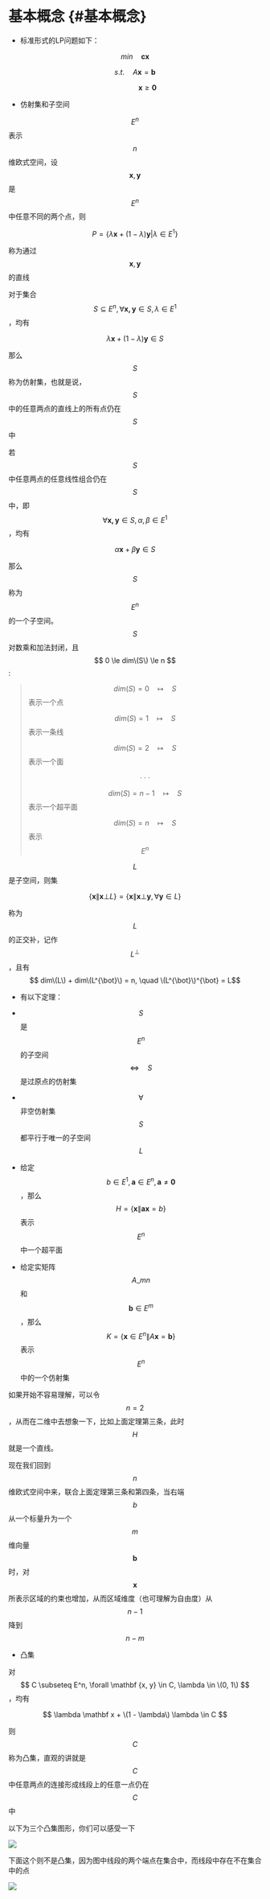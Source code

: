 # 基本概念 {#基本概念}

* 标准形式的LP问题如下：

$$ min \quad \mathbf {cx} $$

$$ s.t. \quad A \mathbf x = \mathbf b$$

$$\quad \quad \quad \mathbf x \ge \mathbf 0$$

* 仿射集和子空间

$$ E^n $$ 表示 $$ n $$ 维欧式空间，设 $$ \mathbf x, \mathbf y $$ 是 $$ E^n $$ 中任意不同的两个点，则

$$ P = \lbrace \lambda \mathbf x + (1 - \lambda) \mathbf y | \lambda \in E^1\rbrace $$

称为通过 $$ \mathbf x, \mathbf y $$ 的直线

对于集合 $$ S \subseteq E^n, \forall \mathbf {x, y} \in S, \lambda \in E^1 $$，均有

$$ \lambda \mathbf x + (1 - \lambda) \mathbf y \in S $$

那么 $$ S $$ 称为仿射集，也就是说，$$ S $$ 中的任意两点的直线上的所有点仍在$$ S $$ 中

若$$ S $$ 中任意两点的任意线性组合仍在$$ S $$ 中，即 $$ \forall \mathbf {x,y} \in S, \alpha, \beta \in E^1 $$，均有

$$ \alpha \mathbf x + \beta \mathbf y \in S $$

那么$$ S $$ 称为$$ E^n $$ 的一个子空间。$$ S $$ 对数乘和加法封闭，且 $$ 0 \le dim\(S\) \le n $$ :

> $$ dim(S) = 0 \quad \mapsto \quad S $$ 表示一个点
>
> $$ dim(S) = 1 \quad \mapsto \quad S $$ 表示一条线
>
> $$ dim(S) = 2 \quad \mapsto \quad S $$ 表示一个面
>
> $$ \cdot \cdot \cdot$$
>
> $$ dim(S) = n -1 \quad \mapsto \quad S $$ 表示一个超平面
>
> $$ dim(S) = n \quad \mapsto \quad S $$ 表示 $$ E^n $$

$$ L $$ 是子空间，则集

$$ \lbrace \mathbf x \| \mathbf x \bot L \rbrace = \lbrace \mathbf x \| \mathbf x \bot \mathbf y, \forall \mathbf y \in L \rbrace $$

称为 $$ L $$ 的正交补，记作 $$ L^{\bot} $$ ，且有 $$ dim\(L\) + dim\(L^{\bot}\) = n, \quad \(L^{\bot}\)^{\bot} = L$$

* 有以下定理：

* $$ S $$ 是 $$ E^n $$ 的子空间 $$ \Leftrightarrow \quad S $$ 是过原点的仿射集

* $$ \forall $$ 非空仿射集 $$ S $$ 都平行于唯一的子空间 $$ L $$

* 给定 $$ b \in E^1, \mathbf a \in E^n, \mathbf a \ne \mathbf 0 $$ ，那么 $$ H = \lbrace \mathbf x \| \mathbf {ax} = b \rbrace $$ 表示 $$ E^n $$ 中一个超平面

* 给定实矩阵 $$ A\_{mn} $$ 和 $$ \mathbf b \in E^m $$，那么 $$ K = \lbrace \mathbf x \in E^n \| A \mathbf x = \mathbf b \rbrace $$ 表示 $$ E^n $$ 中的一个仿射集

如果开始不容易理解，可以令 $$ n = 2 $$，从而在二维中去想象一下，比如上面定理第三条，此时 $$ H $$ 就是一个直线。

现在我们回到$$ n $$ 维欧式空间中来，联合上面定理第三条和第四条，当右端 $$ b $$ 从一个标量升为一个 $$ m $$ 维向量 $$ \mathbf b $$ 时，对 $$ \mathbf x $$ 所表示区域的约束也增加，从而区域维度（也可理解为自由度）从 $$ n - 1 $$ 降到 $$ n - m $$

* 凸集

对 $$ C \subseteq E^n, \forall \mathbf {x, y} \in C, \lambda \in \(0, 1\) $$，均有

$$ \lambda \mathbf x + \(1 - \lambda\) \lambda \in C $$

则 $$ C $$ 称为凸集，直观的讲就是 $$ C $$ 中任意两点的连接形成线段上的任意一点仍在 $$ C $$ 中

以下为三个凸集图形，你们可以感受一下

![](https://gaoshoufenmu.gitbooks.io/linear-programming/content/assets/import.png)

下面这个则不是凸集，因为图中线段的两个端点在集合中，而线段中存在不在集合中的点

![](https://gaoshoufenmu.gitbooks.io/linear-programming/content/assets/import2.png)

